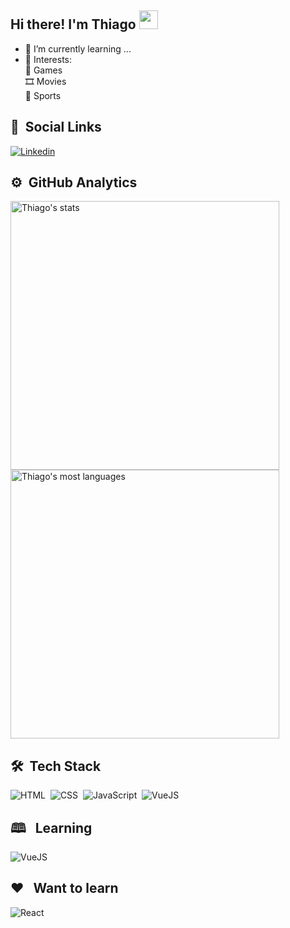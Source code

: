 ## Hi there! I'm Thiago <img src="https://raw.githubusercontent.com/iampavangandhi/iampavangandhi/master/gifs/Hi.gif" width="30px"></h2>


- 🌱 I’m currently learning ...<br>
- 💙 Interests: <br>
👾 Games <br>
 🎞️ Movies<br>
 🏀 Sports

## 🔀 &nbsp;Social Links


<a href="https://www.linkedin.com/in/thiagodslima/" target="_blank">
 <img align="center" src="https://img.shields.io/badge/-LinkedIn-0e76a8?style=for-the-badge&logo=Linkedin&logoColor=white" alt="Linkedin"/>
</a>




## ⚙️ &nbsp;GitHub Analytics



<p align="left">
<img width="430em" src="https://github-readme-stats.vercel.app/api?username=Thiagodsla&show_icons=true&bg_color=35495e&title_color=42b883&icon_color=42b883&text_color=fff&show_border&border_color=42b883&border_radius=10" alt="Thiago's stats"/>
<br>
  <img width="430em" src="https://github-readme-stats.vercel.app/api/top-langs/?username=Thiagodsla&layout=compact&bg_color=35495e&title_color=42b883&icon_color=42b883&text_color=42b883&show_border&border_color=42b883&border_radius=10" alt="Thiago's most languages"/>
</p>

  

## 🛠 &nbsp;Tech Stack

![HTML](https://img.shields.io/badge/-HTML-05122A?style=for-the-badge&logo=HTML5)&nbsp;
![CSS](https://img.shields.io/badge/-CSS-05122A?style=for-the-badge&logo=CSS3&logoColor=1572B6)&nbsp;
![JavaScript](https://img.shields.io/badge/-JavaScript-05122A?style=for-the-badge&logo=javascript)&nbsp;
![VueJS](https://img.shields.io/badge/-Vue.js-05122A?style=for-the-badge&logo=vue.js)&nbsp;

## 🕮 &nbsp; Learning 

![VueJS](https://img.shields.io/badge/-Ruby_on_Rails-05122A?style=for-the-badge&logo=ruby-on-rails)&nbsp;


## ❤ &nbsp; Want to learn

![React](https://img.shields.io/badge/-react-05122A?style=for-the-badge&logo=react)&nbsp;



